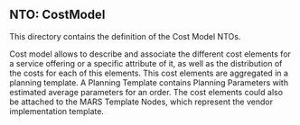 NTO: CostModel
-----

This directory contains the definition of the Cost Model NTOs.

Cost model allows to describe and associate the different cost elements​ for a service offering or a specific attribute of it, as well as the distribution of the costs for each of this elements.
This cost elements are aggregated in a planning template. A Planning Template contains Planning Parameters with estimated average parameters for an order. The cost elements could also be attached to the MARS Template Nodes, which represent the vendor implementation template.
